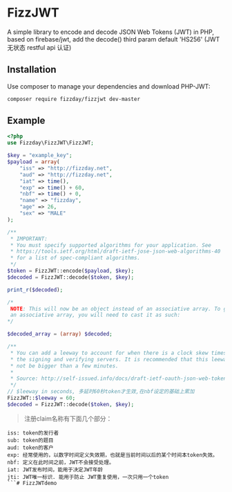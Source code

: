 FizzJWT
=======
A simple library to encode and decode JSON Web Tokens (JWT) in PHP, based on firebase/jwt, add the decode() third param default 'HS256'
(JWT 无状态 restful api 认证)  

Installation
------------

Use composer to manage your dependencies and download PHP-JWT:

```bash
composer require fizzday/fizzjwt dev-master
```

Example
-------
```php
<?php
use Fizzday\FizzJWT\FizzJWT;

$key = "example_key";
$payload = array(
    "iss" => "http://fizzday.net",
    "aud" => "http://fizzday.net",
    "iat" => time(),
    "exp" => time() + 60,
    "nbf" => time() + 0,
    "name" => "fizzday",
    "age" => 26,
    "sex" => "MALE"
);

/**
 * IMPORTANT:
 * You must specify supported algorithms for your application. See
 * https://tools.ietf.org/html/draft-ietf-jose-json-web-algorithms-40
 * for a list of spec-compliant algorithms.
 */
$token = FizzJWT::encode($payload, $key);
$decoded = FizzJWT::decode($token, $key);

print_r($decoded);

/*
 NOTE: This will now be an object instead of an associative array. To get
 an associative array, you will need to cast it as such:
*/

$decoded_array = (array) $decoded;

/**
 * You can add a leeway to account for when there is a clock skew times between
 * the signing and verifying servers. It is recommended that this leeway should
 * not be bigger than a few minutes.
 *
 * Source: http://self-issued.info/docs/draft-ietf-oauth-json-web-token.html#nbfDef
 */
// $leeway in seconds, 多延时60秒token才生效,在nbf设定的基础上累加
FizzJWT::$leeway = 60; 
$decoded = FizzJWT::decode($token, $key);
```

> 注册claim名称有下面几个部分：  

```
iss: token的发行者
sub: token的题目
aud: token的客户
exp: 经常使用的，以数字时间定义失效期，也就是当前时间以后的某个时间本token失效。
nbf: 定义在此时间之前，JWT不会接受处理。
iat: JWT发布时间，能用于决定JWT年龄
jti: JWT唯一标识. 能用于防止 JWT重复使用，一次只用一个token
```#   F i z z J W T d e m o  
 